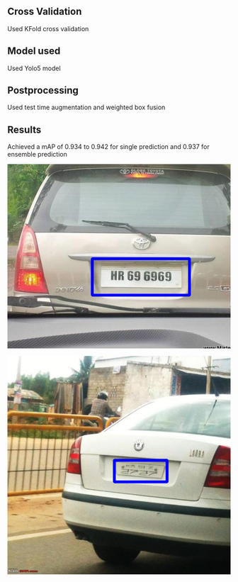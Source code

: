 
## Cross Validation

Used KFold cross validation

## Model used

Used Yolo5 model 

## Postprocessing

Used test time augmentation and weighted box fusion 


## Results

Achieved a mAP of 0.934 to 0.942 for single prediction and 0.937 for ensemble prediction 

![](6.png)

![](7.png)

